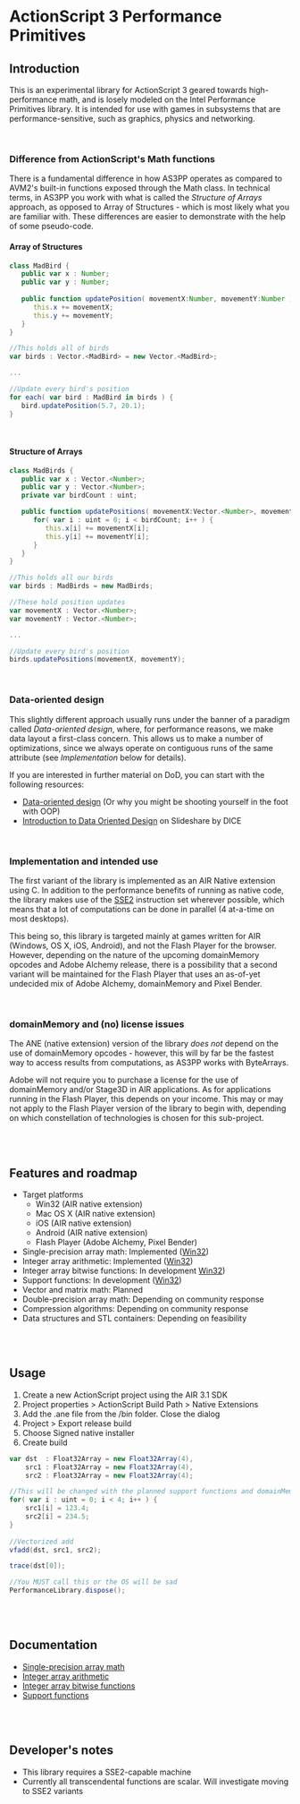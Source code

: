 ActionScript 3 Performance Primitives
=====================================

## Introduction

This is an experimental library for ActionScript 3 geared towards high-performance math, and is losely modeled on the Intel Performance Primitives library. It is intended for use with games in subsystems that are performance-sensitive, such as graphics, physics and networking.

<br>

### Difference from ActionScript's Math functions
There is a fundamental difference in how AS3PP operates as compared to AVM2's built-in functions exposed through the Math class. In technical terms, in AS3PP you work with what is called the *Structure of Arrays* approach, as opposed to Array of Structures - which is most likely what you are familiar with. These differences are easier to demonstrate with the help of some pseudo-code.


#### Array of Structures
```actionscript
class MadBird {
   public var x : Number;
   public var y : Number;
   
   public function updatePosition( movementX:Number, movementY:Number ) : void {
      this.x += movementX;
      this.y += movementY;
   }
}

//This holds all of birds
var birds : Vector.<MadBird> = new Vector.<MadBird>;

...

//Update every bird's position
for each( var bird : MadBird in birds ) {
   bird.updatePosition(5.7, 20.1);
}
```


<br>


#### Structure of Arrays
```actionscript
class MadBirds {
   public var x : Vector.<Number>;
   public var y : Vector.<Number>;
   private var birdCount : uint;

   public function updatePositions( movementX:Vector.<Number>, movementY:Vector.<Number> ) : void {
      for( var i : uint = 0; i < birdCount; i++ ) {
         this.x[i] += movementX[i];
         this.y[i] += movementY[i];
      }
   }
}

//This holds all our birds
var birds : MadBirds = new MadBirds;

//These hold position updates
var movementX : Vector.<Number>;
var movementY : Vector.<Number>;

...

//Update every bird's position
birds.updatePositions(movementX, movementY);
```


<br>


### Data-oriented design
This slightly different approach usually runs under the banner of a paradigm called *Data-oriented design*, where, for performance reasons, we make data layout a first-class concern. This allows us to make a number of optimizations, since we always operate on contiguous runs of the same attribute (see *Implementation* below for details).

If you are interested in further material on DoD, you can start with the following resources:
 - [Data-oriented design](http://gamesfromwithin.com/data-oriented-design) (Or why you might be shooting yourself in the foot with OOP)
 - <a href="http://www.slideshare.net/DICEStudio/introduction-to-data-oriented-design" title="Introduction to Data Oriented Design" target="_blank">Introduction to Data Oriented Design</a> on Slideshare by DICE


<br>


### Implementation and intended use
The first variant of the library is implemented as an AIR Native extension using C. In addition to the performance benefits of running as native code, the library makes use of the [SSE2](http://en.wikipedia.org/wiki/SSE2) instruction set wherever possible, which means that a lot of computations can be done in parallel (4 at-a-time on most desktops). 

This being so, this library is targeted mainly at games written for AIR (Windows, OS X, iOS, Android), and not the Flash Player for the browser. However, depending on the nature of the upcoming domainMemory opcodes and Adobe Alchemy release, there is a possibility that a second variant will be maintained for the Flash Player that uses an as-of-yet undecided mix of Adobe Alchemy, domainMemory and Pixel Bender.


<br>


### domainMemory and (no) license issues
The ANE (native extension) version of the library *does not* depend on the use of domainMemory opcodes - however, this will by far be the fastest way to access results from computations, as AS3PP works with ByteArrays.

Adobe will not require you to purchase a license for the use of domainMemory and/or Stage3D in AIR applications. As for applications running in the Flash Player, this depends on your income. This may or may not apply to the Flash Player version of the library to begin with, depending on which constellation of technologies is chosen for this sub-project.

<br><br>

## Features and roadmap

- Target platforms
   - Win32 (AIR native extension)
   - Mac OS X (AIR native extension)
   - iOS (AIR native extension)
   - Android (AIR native extension)
   - Flash Player (Adobe Alchemy, Pixel Bender)
- Single-precision array math: Implemented ([Win32](https://github.com/martinkallman/performance-as3/wiki/Single-precision-array-math))
- Integer array arithmetic: Implemented ([Win32](https://github.com/martinkallman/performance-as3/wiki/Integer-array-arithmetic))
- Integer array bitwise functions: In development [Win32](https://github.com/martinkallman/performance-as3/wiki/Integer-array-bitwise-functions))
- Support functions: In development ([Win32](https://github.com/martinkallman/performance-as3/wiki/Support-functions))
- Vector and matrix math: Planned
- Double-precision array math: Depending on community response
- Compression algorithms: Depending on community response
- Data structures and STL containers: Depending on feasibility

<br><br>

## Usage
1. Create a new ActionScript project using the AIR 3.1 SDK
2. Project properties > ActionScript Build Path > Native Extensions
3. Add the .ane file from the /bin folder. Close the dialog
4. Project > Export release build
5. Choose Signed native installer
6. Create build

```actionscript
var dst  : Float32Array = new Float32Array(4),
    src1 : Float32Array = new Float32Array(4),
    src2 : Float32Array = new Float32Array(4);

//This will be changed with the planned support functions and domainMemory
for( var i : uint = 0; i < 4; i++ ) {
    src1[i] = 123.4;
    src2[i] = 234.5;
}
    
//Vectorized add
vfadd(dst, src1, src2);

trace(dst[0]);

//You MUST call this or the OS will be sad
PerformanceLibrary.dispose();
```

<br><br>

## Documentation
 - [Single-precision array math](https://github.com/martinkallman/performance-as3/wiki/Single-precision-array-math)
 - [Integer array arithmetic](https://github.com/martinkallman/performance-as3/wiki/Integer-array-arithmetic)
 - [Integer array bitwise functions](https://github.com/martinkallman/performance-as3/wiki/Integer-array-bitwise-functions)
 - [Support functions](https://github.com/martinkallman/performance-as3/wiki/Support-functions)
 

<br><br>


## Developer's notes
 - This library requires a SSE2-capable machine
 - Currently all transcendental functions are scalar. Will investigate moving to SSE2 variants